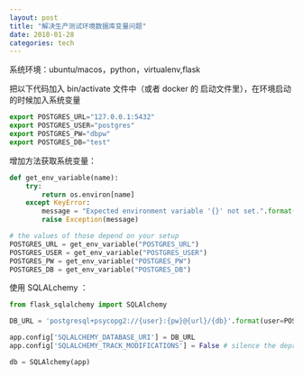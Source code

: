 ```yaml
---
layout: post
title: "解决生产测试环境数据库变量问题"
date: 2018-01-28
categories: tech
---
```


系统环境：ubuntu/macos，python，virtualenv,flask

把以下代码加入 bin/activate 文件中（或者 docker 的 启动文件里），在环境启动的时候加入系统变量

~~~js
export POSTGRES_URL="127.0.0.1:5432"
export POSTGRES_USER="postgres"
export POSTGRES_PW="dbpw"
export POSTGRES_DB="test"
~~~

增加方法获取系统变量：
~~~python
def get_env_variable(name):
    try:
        return os.environ[name]
    except KeyError:
        message = "Expected environment variable '{}' not set.".format(name)
        raise Exception(message)

# the values of those depend on your setup
POSTGRES_URL = get_env_variable("POSTGRES_URL")
POSTGRES_USER = get_env_variable("POSTGRES_USER")
POSTGRES_PW = get_env_variable("POSTGRES_PW")
POSTGRES_DB = get_env_variable("POSTGRES_DB")
~~~

使用 SQLALchemy ：
~~~python
from flask_sqlalchemy import SQLAlchemy

DB_URL = 'postgresql+psycopg2://{user}:{pw}@{url}/{db}'.format(user=POSTGRES_USER,pw=POSTGRES_PW,url=POSTGRES_URL,db=POSTGRES_DB)

app.config['SQLALCHEMY_DATABASE_URI'] = DB_URL
app.config['SQLALCHEMY_TRACK_MODIFICATIONS'] = False # silence the deprecation warning

db = SQLAlchemy(app)
~~~
